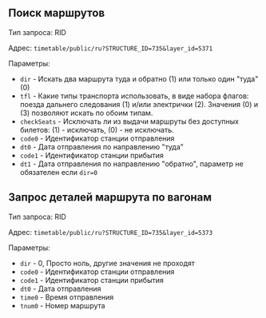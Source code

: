 ## Поиск маршрутов

Тип запроса: RID

Адрес: `timetable/public/ru?STRUCTURE_ID=735&layer_id=5371`

Параметры:

- `dir` - Искать два маршрута туда и обратно (1) или только один "туда" (0)
- `tfl` - Какие типы транспорта использовать, в виде набора флагов:
поезда дальнего следования (1) и/или электрички (2). Значения (0) и (3) позволяют
искать по обоим типам.
- `checkSeats` - Исключать ли из выдачи маршруты без доступных билетов: (1) - исключать, (0) - не исключать.
- `code0` - Идентификатор станции отправления
- `dt0` - Дата отправления по направлению "туда"
- `code1` - Идентификатор станции прибытия
- `dt1` - Дата отправления по направлению "обратно", параметр не обязателен если `dir=0`

## Запрос деталей маршрута по вагонам

Тип запроса: RID

Адрес: `timetable/public/ru?STRUCTURE_ID=735&layer_id=5373`

Параметры:

- `dir` - 0, Просто ноль, другие значения не проходят
- `code0` - Идентификатор станции отправления
- `code1` - Идентификатор станции прибытия
- `dt0` - Дата отправления
- `time0` - Время отправления
- `tnum0` - Номер маршрута
